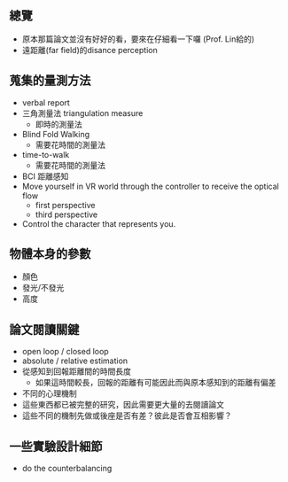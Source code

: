 ## 總覽
- 原本那篇論文並沒有好好的看，要來在仔細看一下囉 (Prof. Lin給的)
- 遠距離(far field)的disance perception
## 蒐集的量測方法
- verbal report
- 三角測量法 triangulation measure
	- 即時的測量法
- Blind Fold Walking
	- 需要花時間的測量法
- time-to-walk
	- 需要花時間的測量法
- BCI 距離感知
- Move yourself in VR world through the controller to receive the optical flow
	- first perspective
	- third perspective
- Control the character that represents you.
## 物體本身的參數
- 顏色
- 發光/不發光
- 高度
## 論文閱讀關鍵
- open loop / closed loop
- absolute / relative estimation
- 從感知到回報距離間的時間長度
	- 如果這時間較長，回報的距離有可能因此而與原本感知到的距離有偏差
- 不同的心理機制
- 這些東西都已被完整的研究，因此需要更大量的去閱讀論文
- 這些不同的機制先做或後座是否有差？彼此是否會互相影響？
## 一些實驗設計細節
- do the counterbalancing